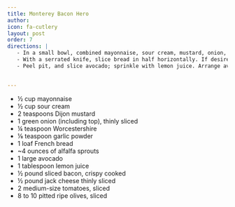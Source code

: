 ```yaml
---
title: Monterey Bacon Hero
author:
icon: fa-cutlery
layout: post
order: 7
directions: |
   - In a small bowl, combined mayonnaise, sour cream, mustard, onion, Worcestershire, and garlic powder. Season with salt and pepper
   - With a serrated knife, slice bread in half horizontally. If desired, scoop out some of the bread from each half and reserve for other uses. Spread cut sides of bread with mayonnaise mixture and sprinkle sprouts over bottom half.
   - Peel pit, and slice avocado; sprinkle with lemon juice. Arrange avocado evenly over spouts; then top with bacon, cheese, tomatoes, and olives. Cover with top half of bread.

  
---
```


<ul>
	<li>½ cup mayonnaise</li>
	<li>½ cup sour cream</li>
	<li>2 teaspoons Dijon mustard</li>
	<li>1 green onion (including top), thinly sliced</li>
	<li>¼ teaspoon Worcestershire</li>
	<li>⅛ teaspoon garlic powder</li>
	<li>1 loaf French bread</li>
	<li>~4 ounces of alfalfa sprouts</li>
	<li>1 large avocado</li>
	<li>1 tablespoon lemon juice</li>
	<li>½ pound sliced bacon, crispy cooked</li>
	<li>½ pound jack cheese thinly sliced</li>
	<li>2 medium-size tomatoes, sliced</li>
	<li>8 to 10 pitted ripe olives, sliced</li>
</ul>